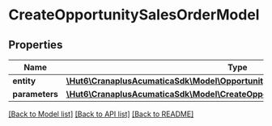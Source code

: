 # CreateOpportunitySalesOrderModel

## Properties
Name | Type | Description | Notes
------------ | ------------- | ------------- | -------------
**entity** | [**\Hut6\CranaplusAcumaticaSdk\Model\OpportunityModel**](OpportunityModel.md) |  | 
**parameters** | [**\Hut6\CranaplusAcumaticaSdk\Model\CreateOpportunitySalesOrderParametersModel**](CreateOpportunitySalesOrderParametersModel.md) |  | 

[[Back to Model list]](../README.md#documentation-for-models) [[Back to API list]](../README.md#documentation-for-api-endpoints) [[Back to README]](../README.md)


